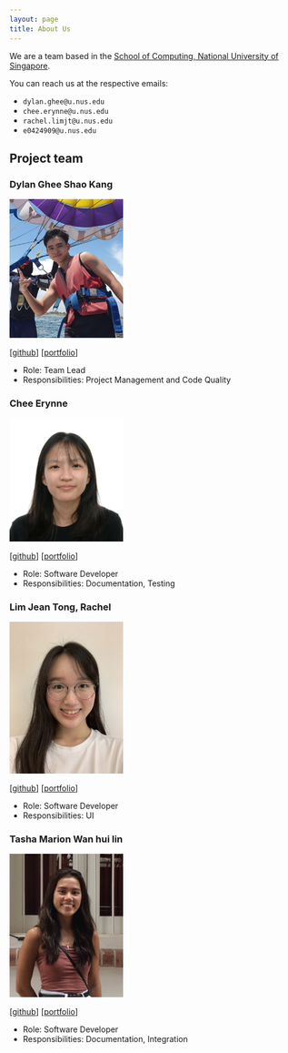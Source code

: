 ```yaml
---
layout: page
title: About Us
---
```


We are a team based in the [School of Computing, National University of Singapore](http://www.comp.nus.edu.sg).

You can reach us at the respective emails: 
* `dylan.ghee@u.nus.edu`
* `chee.erynne@u.nus.edu`
* `rachel.limjt@u.nus.edu`
* `e0424909@u.nus.edu`

## Project team

### Dylan Ghee Shao Kang

<img src="images/zatkiller.png" width="200px">

[[github](https://github.com/zatkiller)]
[[portfolio](team/zatkiller.md)]

* Role: Team Lead
* Responsibilities: Project Management and Code Quality

### Chee Erynne

<img src="images/cheeerynne.png" width="200px">

[[github](http://github.com/cheeerynne)]
[[portfolio](team/cheeerynne.md)]

* Role: Software Developer
* Responsibilities: Documentation, Testing 

### Lim Jean Tong, Rachel

<img src="images/rachelljt.png" width="200px">

[[github](http://github.com/rachelljt)]
[[portfolio](team/rachelljt.md)]

* Role: Software Developer
* Responsibilities: UI 

### Tasha Marion Wan hui lin

<img src="images/tashawan23.png" width="200px">

[[github](https://github.com/tashawan23)]
[[portfolio](team/tashawan23.md)]

* Role: Software Developer
* Responsibilities: Documentation, Integration 
